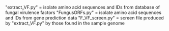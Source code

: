 "extract_VF.py" = isolate amino acid sequences and IDs from database of fungal virulence factors 
"FungusORFs.py" = isolate amino acid sequences and IDs from gene prediction data 
"F_VF_screen.py" = screen file produced by "extract_VF.py" by those found in the sample genome 
